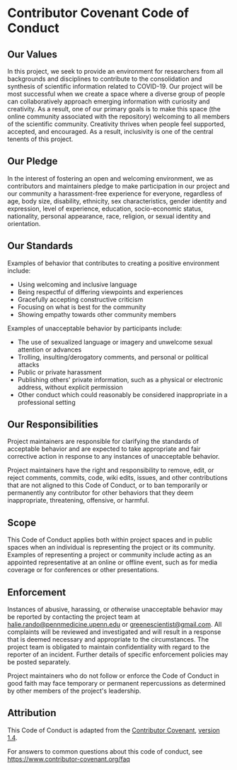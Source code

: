 # Contributor Covenant Code of Conduct

## Our Values

In this project, we seek to provide an environment for researchers from all backgrounds and disciplines to contribute to the consolidation and synthesis of scientific information related to COVID-19.
Our project will be most successful when we create a space where a diverse group of people can collaboratively approach emerging information with curiosity and creativity.
As a result, one of our primary goals is to make this space (the online community associated with the repository) welcoming to all members of the scientific community.
Creativity thrives when people feel supported, accepted, and encouraged.
As a result, inclusivity is one of the central tenents of this project.

## Our Pledge

In the interest of fostering an open and welcoming environment, we as contributors and maintainers pledge to make participation in our project and our community a harassment-free experience for everyone, regardless of age, body size, disability, ethnicity, sex characteristics, gender identity and expression, level of experience, education, socio-economic status, nationality, personal appearance, race, religion, or sexual identity and orientation.

## Our Standards

Examples of behavior that contributes to creating a positive environment include:

* Using welcoming and inclusive language
* Being respectful of differing viewpoints and experiences
* Gracefully accepting constructive criticism
* Focusing on what is best for the community
* Showing empathy towards other community members

Examples of unacceptable behavior by participants include:

* The use of sexualized language or imagery and unwelcome sexual attention or advances
* Trolling, insulting/derogatory comments, and personal or political attacks
* Public or private harassment
* Publishing others' private information, such as a physical or electronic address, without explicit permission
* Other conduct which could reasonably be considered inappropriate in a professional setting

## Our Responsibilities

Project maintainers are responsible for clarifying the standards of acceptable behavior and are expected to take appropriate and fair corrective action in response to any instances of unacceptable behavior.

Project maintainers have the right and responsibility to remove, edit, or reject comments, commits, code, wiki edits, issues, and other contributions that are not aligned to this Code of Conduct, or to ban temporarily or permanently any contributor for other behaviors that they deem inappropriate, threatening, offensive, or harmful.

## Scope

This Code of Conduct applies both within project spaces and in public spaces when an individual is representing the project or its community. Examples of representing a project or community include acting as an appointed representative at an online or offline event, such as for media coverage or for conferences or other presentations.

## Enforcement

Instances of abusive, harassing, or otherwise unacceptable behavior may be reported by contacting the project team at halie.rando@pennmedicine.upenn.edu or greenescientist@gmail.com. 
All complaints will be reviewed and investigated and will result in a response that is deemed necessary and appropriate to the circumstances. 
The project team is obligated to maintain confidentiality with regard to the reporter of an incident. 
Further details of specific enforcement policies may be posted separately.

Project maintainers who do not follow or enforce the Code of Conduct in good faith may face temporary or permanent repercussions as determined by other members of the project's leadership.

## Attribution

This Code of Conduct is adapted from the [Contributor Covenant](https://www.contributor-covenant.org), [version 1.4](https://www.contributor-covenant.org/version/1/4/code-of-conduct.html).

For answers to common questions about this code of conduct, see https://www.contributor-covenant.org/faq
